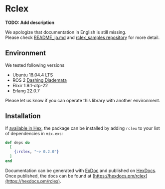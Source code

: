 # Rclex

**TODO: Add description**

We apologize that documentation in English is still missing.  
Please check [README_ja.md](README_ja.md) and [rclex_samples repository](https://github.com/tlk-emb/rclex_samples) for more detail.

## Environment

We tested following versions

- Ubuntu 18.04.4 LTS
- ROS 2 [Dashing Diademata](https://index.ros.org/doc/ros2/Releases/Release-Dashing-Diademata/)
- Elixir 1.9.1-otp-22
- Erlang 22.0.7

Please let us know if you can operate this library with another environment.

## Installation

If [available in Hex](https://hex.pm/docs/publish), the package can be installed
by adding `rclex` to your list of dependencies in `mix.exs`:

```elixir
def deps do
  [
    {:rclex, "~> 0.2.0"}
  ]
end
```

Documentation can be generated with [ExDoc](https://github.com/elixir-lang/ex_doc)
and published on [HexDocs](https://hexdocs.pm). Once published, the docs can
be found at [https://hexdocs.pm/rclex](https://hexdocs.pm/rclex).

